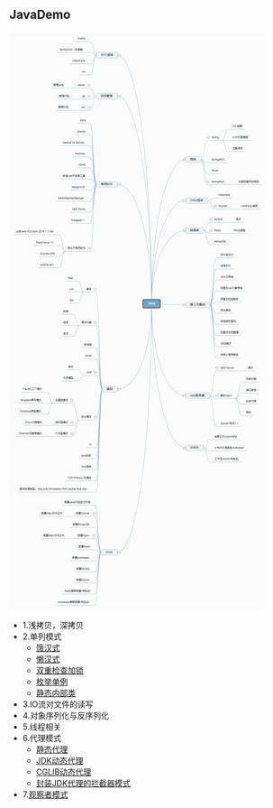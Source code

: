 ## JavaDemo
![概览](https://github.com/21karat/java/blob/master/src/main/resources/Java.png) 


* 1.浅拷贝，深拷贝
* 2.单列模式
   * [饿汉式](https://github.com/21karat/java/blob/master/src/main/java/com/karat/cn/designpatterns/singleton/EagerSingleton.java)
   * [懒汉式](https://github.com/21karat/java/blob/master/src/main/java/com/karat/cn/designpatterns/singleton/LazySingleton.java)
   * [双重检查加锁](https://github.com/21karat/java/blob/master/src/main/java/com/karat/cn/designpatterns/singleton/Singleton.java)
   * [枚举单例](https://github.com/21karat/java/blob/master/src/main/java/com/karat/cn/designpatterns/enumsingleton/EnumSingleton.java)
   * [静态内部类](https://github.com/21karat/java/blob/master/src/main/java/com/karat/cn/designpatterns/singleton/A.java)
* 3.IO流对文件的读写
* 4.对象序列化与反序列化
* 5.线程相关
* 6.代理模式
   * [静态代理](https://github.com/21karat/java/tree/master/src/main/java/com/karat/cn/design/proxy/staticpro)
   * [JDK动态代理](https://github.com/21karat/java/tree/master/src/main/java/com/karat/cn/design/proxy/jdk)
   * [CGLIB动态代理](https://github.com/21karat/java/tree/master/src/main/java/com/karat/cn/design/proxy/cglib)
   * [封装JDK代理的拦截器模式](https://github.com/21karat/java/tree/master/src/main/java/com/karat/cn/design/proxy/interceptor)
* 7.[观察者模式](https://github.com/21karat/java/tree/master/src/main/java/com/karat/cn/design/observer)
